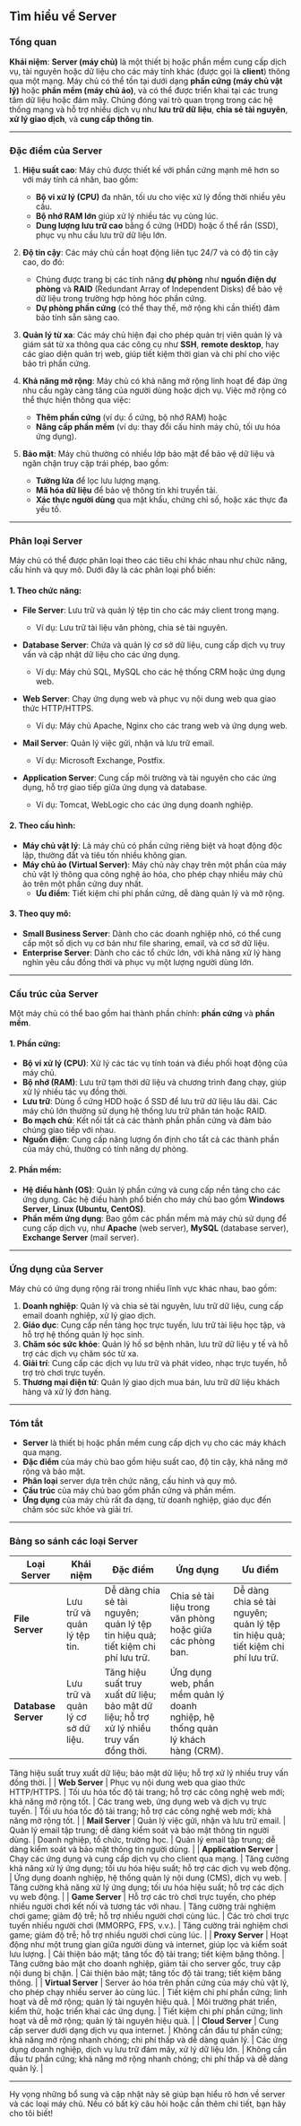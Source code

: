## Tìm hiểu về Server

### Tổng quan

**Khái niệm**: **Server (máy chủ)** là một thiết bị hoặc phần mềm cung cấp dịch vụ, tài nguyên hoặc dữ liệu cho các máy tính khác (được gọi là **client**) thông qua một mạng. Máy chủ có thể tồn tại dưới dạng **phần cứng (máy chủ vật lý)** hoặc **phần mềm (máy chủ ảo)**, và có thể được triển khai tại các trung tâm dữ liệu hoặc đám mây. Chúng đóng vai trò quan trọng trong các hệ thống mạng và hỗ trợ nhiều dịch vụ như **lưu trữ dữ liệu**, **chia sẻ tài nguyên**, **xử lý giao dịch**, và **cung cấp thông tin**.

---

### Đặc điểm của Server

1. **Hiệu suất cao**: Máy chủ được thiết kế với phần cứng mạnh mẽ hơn so với máy tính cá nhân, bao gồm:

   - **Bộ vi xử lý (CPU)** đa nhân, tối ưu cho việc xử lý đồng thời nhiều yêu cầu.
   - **Bộ nhớ RAM lớn** giúp xử lý nhiều tác vụ cùng lúc.
   - **Dung lượng lưu trữ cao** bằng ổ cứng (HDD) hoặc ổ thể rắn (SSD), phục vụ nhu cầu lưu trữ dữ liệu lớn.

2. **Độ tin cậy**: Các máy chủ cần hoạt động liên tục 24/7 và có độ tin cậy cao, do đó:

   - Chúng được trang bị các tính năng **dự phòng** như **nguồn điện dự phòng** và **RAID** (Redundant Array of Independent Disks) để bảo vệ dữ liệu trong trường hợp hỏng hóc phần cứng.
   - **Dự phòng phần cứng** (có thể thay thế, mở rộng khi cần thiết) đảm bảo tính sẵn sàng cao.

3. **Quản lý từ xa**: Các máy chủ hiện đại cho phép quản trị viên quản lý và giám sát từ xa thông qua các công cụ như **SSH**, **remote desktop**, hay các giao diện quản trị web, giúp tiết kiệm thời gian và chi phí cho việc bảo trì phần cứng.

4. **Khả năng mở rộng**: Máy chủ có khả năng mở rộng linh hoạt để đáp ứng nhu cầu ngày càng tăng của người dùng hoặc dịch vụ. Việc mở rộng có thể thực hiện thông qua việc:

   - **Thêm phần cứng** (ví dụ: ổ cứng, bộ nhớ RAM) hoặc
   - **Nâng cấp phần mềm** (ví dụ: thay đổi cấu hình máy chủ, tối ưu hóa ứng dụng).

5. **Bảo mật**: Máy chủ thường có nhiều lớp bảo mật để bảo vệ dữ liệu và ngăn chặn truy cập trái phép, bao gồm:
   - **Tường lửa** để lọc lưu lượng mạng.
   - **Mã hóa dữ liệu** để bảo vệ thông tin khi truyền tải.
   - **Xác thực người dùng** qua mật khẩu, chứng chỉ số, hoặc xác thực đa yếu tố.

---

### Phân loại Server

Máy chủ có thể được phân loại theo các tiêu chí khác nhau như chức năng, cấu hình và quy mô. Dưới đây là các phân loại phổ biến:

#### 1. **Theo chức năng**:

- **File Server**: Lưu trữ và quản lý tệp tin cho các máy client trong mạng.
  - Ví dụ: Lưu trữ tài liệu văn phòng, chia sẻ tài nguyên.
- **Database Server**: Chứa và quản lý cơ sở dữ liệu, cung cấp dịch vụ truy vấn và cập nhật dữ liệu cho các ứng dụng.

  - Ví dụ: Máy chủ SQL, MySQL cho các hệ thống CRM hoặc ứng dụng web.

- **Web Server**: Chạy ứng dụng web và phục vụ nội dung web qua giao thức HTTP/HTTPS.

  - Ví dụ: Máy chủ Apache, Nginx cho các trang web và ứng dụng web.

- **Mail Server**: Quản lý việc gửi, nhận và lưu trữ email.

  - Ví dụ: Microsoft Exchange, Postfix.

- **Application Server**: Cung cấp môi trường và tài nguyên cho các ứng dụng, hỗ trợ giao tiếp giữa ứng dụng và database.
  - Ví dụ: Tomcat, WebLogic cho các ứng dụng doanh nghiệp.

#### 2. **Theo cấu hình**:

- **Máy chủ vật lý**: Là máy chủ có phần cứng riêng biệt và hoạt động độc lập, thường đắt và tiêu tốn nhiều không gian.
- **Máy chủ ảo (Virtual Server)**: Máy chủ này chạy trên một phần của máy chủ vật lý thông qua công nghệ ảo hóa, cho phép chạy nhiều máy chủ ảo trên một phần cứng duy nhất.
  - **Ưu điểm**: Tiết kiệm chi phí phần cứng, dễ dàng quản lý và mở rộng.

#### 3. **Theo quy mô**:

- **Small Business Server**: Dành cho các doanh nghiệp nhỏ, có thể cung cấp một số dịch vụ cơ bản như file sharing, email, và cơ sở dữ liệu.
- **Enterprise Server**: Dành cho các tổ chức lớn, với khả năng xử lý hàng nghìn yêu cầu đồng thời và phục vụ một lượng người dùng lớn.

---

### Cấu trúc của Server

Một máy chủ có thể bao gồm hai thành phần chính: **phần cứng** và **phần mềm**.

#### 1. **Phần cứng**:

- **Bộ vi xử lý (CPU)**: Xử lý các tác vụ tính toán và điều phối hoạt động của máy chủ.
- **Bộ nhớ (RAM)**: Lưu trữ tạm thời dữ liệu và chương trình đang chạy, giúp xử lý nhiều tác vụ đồng thời.
- **Lưu trữ**: Dùng ổ cứng HDD hoặc ổ SSD để lưu trữ dữ liệu lâu dài. Các máy chủ lớn thường sử dụng hệ thống lưu trữ phân tán hoặc RAID.
- **Bo mạch chủ**: Kết nối tất cả các thành phần phần cứng và đảm bảo chúng giao tiếp với nhau.
- **Nguồn điện**: Cung cấp năng lượng ổn định cho tất cả các thành phần của máy chủ, thường có tính năng dự phòng.

#### 2. **Phần mềm**:

- **Hệ điều hành (OS)**: Quản lý phần cứng và cung cấp nền tảng cho các ứng dụng. Các hệ điều hành phổ biến cho máy chủ bao gồm **Windows Server**, **Linux (Ubuntu, CentOS)**.
- **Phần mềm ứng dụng**: Bao gồm các phần mềm mà máy chủ sử dụng để cung cấp dịch vụ, như **Apache** (web server), **MySQL** (database server), **Exchange Server** (mail server).

---

### Ứng dụng của Server

Máy chủ có ứng dụng rộng rãi trong nhiều lĩnh vực khác nhau, bao gồm:

1. **Doanh nghiệp**: Quản lý và chia sẻ tài nguyên, lưu trữ dữ liệu, cung cấp email doanh nghiệp, xử lý giao dịch.
2. **Giáo dục**: Cung cấp nền tảng học trực tuyến, lưu trữ tài liệu học tập, và hỗ trợ hệ thống quản lý học sinh.
3. **Chăm sóc sức khỏe**: Quản lý hồ sơ bệnh nhân, lưu trữ dữ liệu y tế và hỗ trợ các dịch vụ chăm sóc từ xa.
4. **Giải trí**: Cung cấp các dịch vụ lưu trữ và phát video, nhạc trực tuyến, hỗ trợ trò chơi trực tuyến.
5. **Thương mại điện tử**: Quản lý giao dịch mua bán, lưu trữ dữ liệu khách hàng và xử lý đơn hàng.

---

### Tóm tắt

- **Server** là thiết bị hoặc phần mềm cung cấp dịch vụ cho các máy khách qua mạng.
- **Đặc điểm** của máy chủ bao gồm hiệu suất cao, độ tin cậy, khả năng mở rộng và bảo mật.
- **Phân loại** server dựa trên chức năng, cấu hình và quy mô.
- **Cấu trúc** của máy chủ bao gồm phần cứng và phần mềm.
- **Ứng dụng** của máy chủ rất đa dạng, từ doanh nghiệp, giáo dục đến chăm sóc sức khỏe và giải trí.

---

### Bảng so sánh các loại Server

| **Loại Server**     | **Khái niệm**                     | **Đặc điểm**                                                                              | **Ứng dụng**                                                                    | **Ưu điểm**                                                                      |
| ------------------- | --------------------------------- | ----------------------------------------------------------------------------------------- | ------------------------------------------------------------------------------- | -------------------------------------------------------------------------------- |
| **File Server**     | Lưu trữ và quản lý tệp tin.       | Dễ dàng chia sẻ tài nguyên; quản lý tệp tin hiệu quả; tiết kiệm chi phí lưu trữ.          | Chia sẻ tài liệu trong văn phòng hoặc giữa các phòng ban.                       | Dễ dàng chia sẻ tài nguyên; quản lý tệp tin hiệu quả; tiết kiệm chi phí lưu trữ. |
| **Database Server** | Lưu trữ và quản lý cơ sở dữ liệu. | Tăng hiệu suất truy xuất dữ liệu; bảo mật dữ liệu; hỗ trợ xử lý nhiều truy vấn đồng thời. | Ứng dụng web, phần mềm quản lý doanh nghiệp, hệ thống quản lý khách hàng (CRM). |

Tăng hiệu suất truy xuất dữ liệu; bảo mật dữ liệu; hỗ trợ xử lý nhiều truy vấn đồng thời. |
| **Web Server** | Phục vụ nội dung web qua giao thức HTTP/HTTPS. | Tối ưu hóa tốc độ tải trang; hỗ trợ các công nghệ web mới; khả năng mở rộng tốt. | Các trang web, ứng dụng web và dịch vụ trực tuyến. | Tối ưu hóa tốc độ tải trang; hỗ trợ các công nghệ web mới; khả năng mở rộng tốt. |
| **Mail Server** | Quản lý việc gửi, nhận và lưu trữ email. | Quản lý email tập trung; dễ dàng kiểm soát và bảo mật thông tin người dùng. | Doanh nghiệp, tổ chức, trường học. | Quản lý email tập trung; dễ dàng kiểm soát và bảo mật thông tin người dùng. |
| **Application Server** | Chạy các ứng dụng và cung cấp dịch vụ cho client qua mạng. | Tăng cường khả năng xử lý ứng dụng; tối ưu hóa hiệu suất; hỗ trợ các dịch vụ web động. | Ứng dụng doanh nghiệp, hệ thống quản lý nội dung (CMS), dịch vụ web. | Tăng cường khả năng xử lý ứng dụng; tối ưu hóa hiệu suất; hỗ trợ các dịch vụ web động. |
| **Game Server** | Hỗ trợ các trò chơi trực tuyến, cho phép nhiều người chơi kết nối và tương tác với nhau. | Tăng cường trải nghiệm chơi game; giảm độ trễ; hỗ trợ nhiều người chơi cùng lúc. | Các trò chơi trực tuyến nhiều người chơi (MMORPG, FPS, v.v.). | Tăng cường trải nghiệm chơi game; giảm độ trễ; hỗ trợ nhiều người chơi cùng lúc. |
| **Proxy Server** | Hoạt động như một trung gian giữa người dùng và internet, giúp lọc và kiểm soát lưu lượng. | Cải thiện bảo mật; tăng tốc độ tải trang; tiết kiệm băng thông. | Tăng cường bảo mật cho doanh nghiệp, giảm tải cho server gốc, truy cập nội dung bị chặn. | Cải thiện bảo mật; tăng tốc độ tải trang; tiết kiệm băng thông. |
| **Virtual Server** | Server ảo hóa trên phần cứng của máy chủ vật lý, cho phép chạy nhiều server ảo cùng lúc. | Tiết kiệm chi phí phần cứng; linh hoạt và dễ mở rộng; quản lý tài nguyên hiệu quả. | Môi trường phát triển, kiểm thử, hoặc triển khai các ứng dụng. | Tiết kiệm chi phí phần cứng; linh hoạt và dễ mở rộng; quản lý tài nguyên hiệu quả. |
| **Cloud Server** | Cung cấp server dưới dạng dịch vụ qua internet. | Không cần đầu tư phần cứng; khả năng mở rộng nhanh chóng; chi phí thấp và dễ dàng quản lý. | Các ứng dụng doanh nghiệp, dịch vụ lưu trữ đám mây, xử lý dữ liệu lớn. | Không cần đầu tư phần cứng; khả năng mở rộng nhanh chóng; chi phí thấp và dễ dàng quản lý. |

---

Hy vọng những bổ sung và cập nhật này sẽ giúp bạn hiểu rõ hơn về server và các loại máy chủ. Nếu có bất kỳ câu hỏi hoặc cần thêm chi tiết, bạn hãy cho tôi biết!
